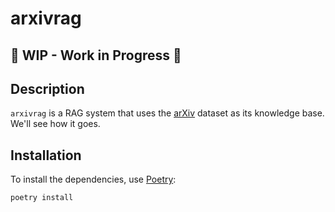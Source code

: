# arxivrag
## 🚧 WIP - Work in Progress 🚧

## Description
`arxivrag` is a RAG system that uses the [arXiv](https://arxiv.org/) dataset as its knowledge base. We'll see how it goes.

## Installation
To install the dependencies, use [Poetry](https://python-poetry.org/):

```sh
poetry install
```